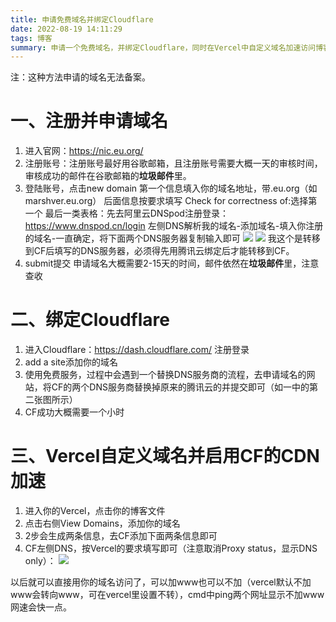 ```yaml
---
title: 申请免费域名并绑定Cloudflare
date: 2022-08-19 14:11:29
tags: 博客
summary: 申请一个免费域名，并绑定Cloudflare，同时在Vercel中自定义域名加速访问博客
---
```


注：这种方法申请的域名无法备案。

# 一、注册并申请域名
1. 进入官网：https://nic.eu.org/ 
2. 注册账号：注册账号最好用谷歌邮箱，且注册账号需要大概一天的审核时间，审核成功的邮件在谷歌邮箱的**垃圾邮件**里。
3. 登陆账号，点击new domain
第一个信息填入你的域名地址，带.eu.org（如marshver.eu.org）
后面信息按要求填写
Check for correctness of:选择第一个
最后一类表格：先去阿里云DNSpod注册登录：https://www.dnspod.cn/login
左侧DNS解析我的域名-添加域名-填入你注册的域名-一直确定，将下面两个DNS服务器复制输入即可
![](https://s2.loli.net/2022/08/19/qIjnzVX5JNx8EBG.png)
![](https://s2.loli.net/2022/08/19/oMWZNxlDwygGuK9.png)
我这个是转移到CF后填写的DNS服务器，必须得先用腾讯云绑定后才能转移到CF。
4. submit提交
申请域名大概需要2-15天的时间，邮件依然在**垃圾邮件**里，注意查收

# 二、绑定Cloudflare
1. 进入Cloudflare：https://dash.cloudflare.com/ 注册登录
2. add a site添加你的域名
3. 使用免费服务，过程中会遇到一个替换DNS服务商的流程，去申请域名的网站，将CF的两个DNS服务商替换掉原来的腾讯云的并提交即可（如一中的第二张图所示）
4. CF成功大概需要一个小时

# 三、Vercel自定义域名并启用CF的CDN加速
1. 进入你的Vercel，点击你的博客文件
2. 点击右侧View Domains，添加你的域名
3. 2步会生成两条信息，去CF添加下面两条信息即可
4. CF左侧DNS，按Vercel的要求填写即可（注意取消Proxy status，显示DNS only）：
![](https://s2.loli.net/2022/08/19/ZlMGk968xwU1jsD.png)

以后就可以直接用你的域名访问了，可以加www也可以不加（vercel默认不加www会转向www，可在vercel里设置不转），cmd中ping两个网址显示不加www网速会快一点。